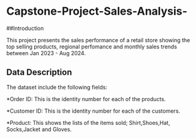 # Capstone-Project-Sales-Analysis-

##Introduction

This project presents the sales performance of a retail store showing the top selling products, regional perfomance and monthly sales trends between Jan 2023 - Aug 2024.

## Data Description
The dataset include the following fields:

*Order ID: This is the identity number for each of the products.

*Customer ID: This is the identity number for each of the customers.

*Product: This shows the lists of the items sold; Shirt,Shoes,Hat, Socks,Jacket and Gloves.
